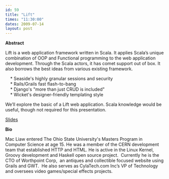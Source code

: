 ```yaml
---
id: 59
title: "Lift"
times: "11:30:00"
dates: 2009-07-14
layout: post
---
```

 **Abstract**

Lift is a web application framework written in Scala. It applies Scala’s unique combination of OOP and Functional programming to the web application development. Through the Scala actors, it has comet support out of box. It also borrows the best ideas from various existing framework.  
  
&nbsp;&nbsp;&nbsp; \* Seaside's highly granular sessions and security  
&nbsp;&nbsp;&nbsp; \* Rails/Grails fast flash-to-bang  
&nbsp;&nbsp;&nbsp; \* Django's "more than just CRUD is included"  
&nbsp;&nbsp;&nbsp; \* Wicket's designer-friendly templating style  
  
We’ll explore the basic of a Lift web application. Scala knowledge would be useful, though not required for this presentation.

[Slides](http://tinyurl.com/ljdjwh)

**Bio**

Mac Liaw entered The Ohio State University's Masters Program in Computer Science at age 15. He was a member of the CERN development team that established HTTP and HTML. He is active in the Linux Kernel, Groovy development and Haskell open source project.&nbsp; Currently he is the CTO of Worthpoint Corp,&nbsp; an antiques and collectible focused website using Grails and GWT.&nbsp; He also serves as CylaTech.com Inc’s VP of Technology and oversees video games/special effects projects.

